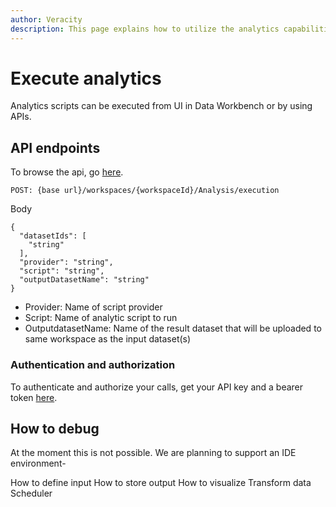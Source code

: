 ```yaml
---
author: Veracity
description: This page explains how to utilize the analytics capabilities
---
```


# Execute analytics
Analytics scripts can be executed from UI in Data Workbench or by using APIs.

## API endpoints
To browse the api, go [here](https://developer.veracity.com/docs/section/api-explorer/76904bcb-1aaf-4a2f-8512-3af36fdadb2f/developerportal/dataworkbenchv2-swagger.json).

```
POST: {base url}/workspaces/{workspaceId}/Analysis/execution 
```
Body
```
{
  "datasetIds": [
    "string"
  ],
  "provider": "string",
  "script": "string",
  "outputDatasetName": "string"
}
```
- Provider: Name of script provider
- Script: Name of analytic script to run
- OutputdatasetName: Name of the result dataset that will be uploaded to same workspace as the input dataset(s)

### Authentication and authorization
To authenticate and authorize your calls, get your API key and a bearer token [here](../authentication.md).

## How to debug
At the moment this is not possible. We are planning to support an IDE environment-

How to define input
How to store output
How to visualize
Transform data
Scheduler 
